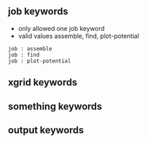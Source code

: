 ## job keywords
- only allowed one job keyword
- valid values assemble, find, plot-potential

```
job : assemble
job : find
job : plot-potential
```

## xgrid keywords


## something keywords


## output keywords

